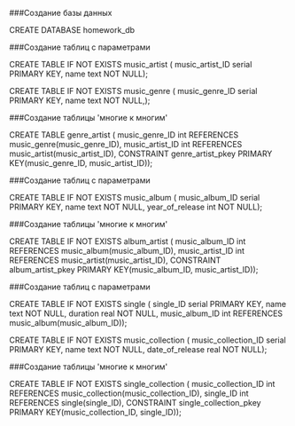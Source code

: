 ###Создание базы данных

CREATE DATABASE homework_db

###Создание таблиц с параметрами

CREATE TABLE IF NOT EXISTS music_artist
(
	music_artist_ID serial PRIMARY KEY,
	name text NOT NULL);

CREATE TABLE IF NOT EXISTS music_genre
(
	music_genre_ID serial PRIMARY KEY,
	name text NOT NULL,);


###Создание таблицы 'многие к многим'

CREATE TABLE genre_artist
(
	music_genre_ID int REFERENCES music_genre(music_genre_ID),
	music_artist_ID int REFERENCES music_artist(music_artist_ID),
	CONSTRAINT genre_artist_pkey PRIMARY KEY(music_genre_ID, music_artist_ID));
	
###Создание таблиц с параметрами 

CREATE TABLE IF NOT EXISTS music_album
(
	music_album_ID serial PRIMARY KEY,
	name text NOT NULL,
	year_of_release int NOT NULL);

###Создание таблицы 'многие к многим'

CREATE TABLE IF NOT EXISTS album_artist
(
	music_album_ID int REFERENCES music_album(music_album_ID),
	music_artist_ID int REFERENCES music_artist(music_artist_ID),
	CONSTRAINT album_artist_pkey PRIMARY KEY(music_album_ID, music_artist_ID));

###Создание таблиц с параметрами

CREATE TABLE IF NOT EXISTS single
(
	single_ID serial PRIMARY KEY,
	name text NOT NULL,
	duration real NOT NULL,
	music_album_ID int REFERENCES music_album(music_album_ID));	
	
CREATE TABLE IF NOT EXISTS music_collection
(
	music_collection_ID serial PRIMARY KEY,
	name text NOT NULL,
	date_of_release real NOT NULL);
	
###Создание таблицы 'многие к многим'

CREATE TABLE IF NOT EXISTS single_collection
(
	music_collection_ID int REFERENCES music_collection(music_collection_ID),
	single_ID int REFERENCES single(single_ID),
	CONSTRAINT single_collection_pkey PRIMARY KEY(music_collection_ID, single_ID));	